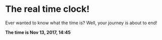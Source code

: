 # The real time clock!

Ever wanted to know what the time is? Well, your journey is about to end!

**The time is Nov 13, 2017, 14:45**